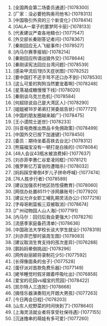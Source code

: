 
1. [全国两会第二场委员通道]-[1078300]
1. [厂家：没必要抢购奥司他韦]-[1078313]
1. [中国吸引外资的三个新变化]-[1078414]
1. [GALA一辈子的噩梦阿卡丽]-[1078133]
1. [代表建议严查各地粮仓]-[1077547]
1. [外交部长秦刚答记者问]-[1078367]
1. [秦刚回应无人飞艇事件]-[1078527]
1. [内马尔赛季报销]-[1078214]
1. [秦刚回应所谓战狼外交]-[1078644]
1. [秦刚读宪法回应台湾问题]-[1078539]
1. [感染甲流后1到5天症状图]-[1078252]
1. [要中国打不还手骂不还口办不到]-[1078530]
1. [这么可爱的狗狗当然要宠着啊]-[1078248]
1. [星落凝成糖慢慢下线]-[1078020]
1. [秦刚谈乌克兰危机]-[1078584]
1. [何超琼说自己是大湾区人]-[1078290]
1. [姐姐被18岁弟弟打哭委屈告状]-[1077721]
1. [中国的朋友圈越来越广]-[1078475]
1. [王小谟院士逝世]-[1078233]
1. [抖音电商推出商品卡免佣政策]-[1078499]
1. [中国外交已按下加速键]-[1078450]
1. [委员：期待坐着高铁去台北]-[1078312]
1. [熊猫福宝没有一顿打是白挨的]-[1078084]
1. [48人会议43瓶水被浪费掉]-[1077637]
1. [刘亦菲李惠仁谷爱凌同框]-[1078121]
1. [俄罗斯亿万富翁险遭暗杀]-[1078032]
1. [妈妈踩空晕倒4岁儿子拼命呼喊]-[1077474]
1. [76人胜步行者]-[1078589]
1. [建议加强农村地区防性侵教育]-[1078060]
1. [网信办处置8511个涉网暴账号]-[1077920]
1. [建议允许女职工哺乳期灵活办公]-[1077218]
1. [字母哥刷篮板三双被取消]-[1078674]
1. [广州动物园人山人海]-[1077191]
1. [内马尔：回归后我会更强大]-[1078276]
1. [流感季家庭备药清单]-[1078636]
1. [中国政法大学校长谈大学生就业]-[1078319]
1. [刘亦菲巴黎时装周生图]-[1078083]
1. [建议取消生育支持的孩次差异]-[1076288]
1. [鹅妈妈晕倒挑战]-[1078296]
1. [网传赵丽颖将录制花少5]-[1077592]
1. [长得像面条的虫子]-[1077528]
1. [蛋仔派对首款免费乐器]-[1077149]
1. [姥爷睡觉时假牙跟着呼吸吐出]-[1076858]
1. [爱宝的花园vs福宝的荒园]-[1078422]
1. [凯尔特人三连败]-[1078668]
1. [搞怪乐器演奏阳光开朗大男孩]-[1077263]
1. [今日两会日程]-[1078203]
1. [山东人挖野菜的时间快到了]-[1078640]
1. [上海灵活就业者将享受社保待遇]-[1077155]
1. [沉迷撸串的萌娃有多可爱]-[1077260]